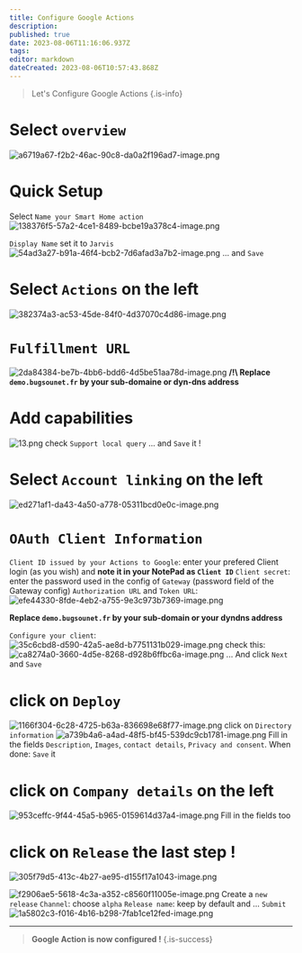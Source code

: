 ```yaml
---
title: Configure Google Actions
description: 
published: true
date: 2023-08-06T11:16:06.937Z
tags: 
editor: markdown
dateCreated: 2023-08-06T10:57:43.868Z
---
```


> Let's Configure Google Actions
{.is-info}


# Select `overview`
![a6719a67-f2b2-46ac-90c8-da0a2f196ad7-image.png](/assets/uploads/files/1680349595612-a6719a67-f2b2-46ac-90c8-da0a2f196ad7-image.png)  

# Quick Setup
Select `Name your Smart Home action`
![138376f5-57a2-4ce1-8489-bcbe19a378c4-image.png](/assets/uploads/files/1680349628894-138376f5-57a2-4ce1-8489-bcbe19a378c4-image.png) 

`Display Name` set it to `Jarvis`
![54ad3a27-b91a-46f4-bcb2-7d6afad3a7b2-image.png](/assets/uploads/files/1680349659655-54ad3a27-b91a-46f4-bcb2-7d6afad3a7b2-image.png) 
... and `Save`

# Select `Actions` on the left
![382374a3-ac53-45de-84f0-4d37070c4d86-image.png](/assets/uploads/files/1680349680496-382374a3-ac53-45de-84f0-4d37070c4d86-image.png) 

# `Fulfillment URL`
![2da84384-be7b-4bb6-bdd6-4d5be51aa78d-image.png](/assets/uploads/files/1680349727987-2da84384-be7b-4bb6-bdd6-4d5be51aa78d-image.png) 
**/!\ Replace `demo.bugsounet.fr` by your sub-domaine or dyn-dns address**

# Add capabilities
![13.png](/assets/uploads/files/1680349749633-13.png) 
check `Support local query`
... and `Save` it !

# Select `Account linking` on the left
![ed271af1-da43-4a50-a778-05311bcd0e0c-image.png](/assets/uploads/files/1680349835644-ed271af1-da43-4a50-a778-05311bcd0e0c-image.png) 

# `OAuth Client Information`
`Client ID issued by your Actions to Google`: enter your prefered Client login (as you wish) and **note it in your NotePad as `Client ID`**
`Client secret`: enter the password used in the config of `Gateway` (password field of the Gateway config)
`Authorization URL` and `Token URL`:
![efe44330-8fde-4eb2-a755-9e3c973b7369-image.png](/assets/uploads/files/1680349855839-efe44330-8fde-4eb2-a755-9e3c973b7369-image.png) 

**Replace `demo.bugsounet.fr` by your sub-domain or your dyndns address**

`Configure your client`:
![35c6cbd8-d590-42a5-ae8d-b7751131b029-image.png](/assets/uploads/files/1680349873850-35c6cbd8-d590-42a5-ae8d-b7751131b029-image.png) 
check this:
![ca8274a0-3660-4d5e-8268-d928b6ffbc6a-image.png](/assets/uploads/files/1680349973712-ca8274a0-3660-4d5e-8268-d928b6ffbc6a-image.png) 
... And click `Next` and `Save`
# click on `Deploy`
![1166f304-6c28-4725-b63a-836698e68f77-image.png](/assets/uploads/files/1680350002837-1166f304-6c28-4725-b63a-836698e68f77-image.png) 
click on `Directory information`
![a739b4a6-a4ad-48f5-bf45-539dc9cb1781-image.png](/assets/uploads/files/1680350022717-a739b4a6-a4ad-48f5-bf45-539dc9cb1781-image.png) 
Fill in the fields `Description`, `Images`, `contact details`, `Privacy and consent`.
When done: `Save` it
# click on `Company details` on the left
![953ceffc-9f44-45a5-b965-0159614d37a4-image.png](/assets/uploads/files/1680350049016-953ceffc-9f44-45a5-b965-0159614d37a4-image.png) 
Fill in the fields too

# click on `Release` the last step !
![305f79d5-413c-4b27-ae95-d155f17a1043-image.png](/assets/uploads/files/1680350061452-305f79d5-413c-4b27-ae95-d155f17a1043-image.png)  

![f2906ae5-5618-4c3a-a352-c8560f11005e-image.png](/assets/uploads/files/1680350076317-f2906ae5-5618-4c3a-a352-c8560f11005e-image.png) 
Create a `new release`
`Channel`: choose `alpha`
`Release name`: keep by default
and ... `Submit`
![1a5802c3-f016-4b16-b298-7fab1ce12fed-image.png](/assets/uploads/files/1680350089411-1a5802c3-f016-4b16-b298-7fab1ce12fed-image.png) 

----

> **Google Action is now configured !**
{.is-success}
